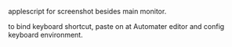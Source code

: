 applescript for screenshot besides main monitor.

to bind keyboard shortcut, paste on at Automater editor and config keyboard environment.